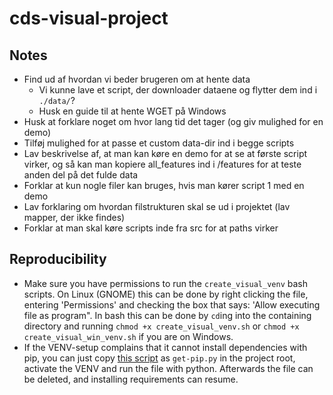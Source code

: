 # cds-visual-project
## Notes
- Find ud af hvordan vi beder brugeren om at hente data
    - Vi kunne lave et script, der downloader dataene og flytter dem ind i `./data/`?
    - Husk en guide til at hente WGET på Windows
- Husk at forklare noget om hvor lang tid det tager (og giv mulighed for en demo)
- Tilføj mulighed for at passe et custom data-dir ind i begge scripts
- Lav beskrivelse af, at man kan køre en demo for at se at første script virker, og så kan man kopiere all_features ind i /features for at teste anden del på det fulde data
- Forklar at kun nogle filer kan bruges, hvis man kører script 1 med en demo
- Lav forklaring om hvordan filstrukturen skal se ud i projektet (lav mapper, der ikke findes)
- Forklar at man skal køre scripts inde fra src for at paths virker

## Reproducibility
- Make sure you have permissions to run the `create_visual_venv` bash scripts. On Linux (GNOME) this can be done by right clicking the file, entering 'Permissions' and checking the box that says: 'Allow executing file as program". In bash this can be done by `cd`ing into the containing directory and running `chmod +x create_visual_venv.sh` or `chmod +x create_visual_win_venv.sh` if you are on Windows.
- If the VENV-setup complains that it cannot install dependencies with pip, you can just copy [this script](bootstrap.pypa.io/get-pip.py) as `get-pip.py` in the project root, activate the VENV and run the file with python. Afterwards the file can be deleted, and installing requirements can resume.
